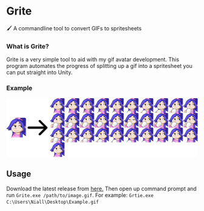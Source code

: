 # Grite
🖌️ A commandline tool to convert GIFs to spritesheets

### What is Grite?

Grite is a very simple tool to aid with my gif avatar development. 
This program automates the progress of splitting up a gif into a spritesheet you can put straight into Unity. 

### Example
![Grite Example](./assets/Example.gif)

## Usage

Download the latest release from [here.](https://github.com/niallsh/Grite/releases/latest/download/Grite.exe) 
Then open up command prompt and run `Grite.exe /path/to/image.gif`. 
For example: `Grtie.exe C:\Users\Niall\Desktop\Example.gif`

